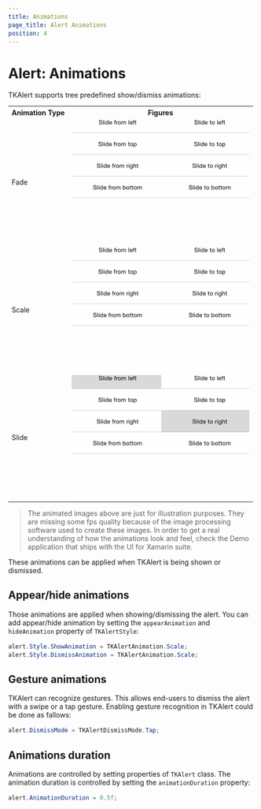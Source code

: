 ```yaml
---
title: Animations
page_title: Alert Animations
position: 4
---
```


# Alert: Animations

TKAlert supports tree predefined show/dismiss animations: 

<table>

<tr>
<th>Animation Type</th>
<th>Figures</th>
</tr>

<tr>
<td>Fade</td>
<td><img src="../images/alert-animations-fade.gif"></td>
</tr>

<tr>
<td>Scale</td>
<td><img src="../images/alert-animations-scale.gif"></td>
</tr>

<tr>
<td>Slide</td>
<td><img src="../images/alert-animations-slide.gif"></td>
</tr>

</table>

> The animated images above are just for illustration purposes. They are missing some fps quality because of the image processing software used to create these images. In order to get a real understanding of how the animations look and feel, check the Demo application that ships with the UI for Xamarin suite.

These animations can be applied when TKAlert is being shown or dismissed.


## Appear/hide animations

Those animations are applied when showing/dismissing the alert. You can add appear/hide animation by setting the <code>appearAnimation</code> and <code>hideAnimation</code>  property of <code>TKAlertStyle</code>:

<snippet id='alert-animation'/>

<snippet id='alert-animation-swift'/>

```C#
alert.Style.ShowAnimation = TKAlertAnimation.Scale;
alert.Style.DismissAnimation = TKAlertAnimation.Scale;
```

## Gesture animations

TKAlert can recognize gestures. This allows end-users to dismiss the alert with a swipe or a tap gesture.
Enabling gesture recognition in TKAlert could be done as fallows:

<snippet id='alert-dismiss'/>

<snippet id='alert-dismiss-swift'/>

```C#
alert.DismissMode = TKAlertDismissMode.Tap;
```

## Animations duration

Animations are controlled by setting properties of <code>TKAlert</code> class. The animation duration is controlled by setting the <code>animationDuration</code> property:

<snippet id='alert-anim-duration'/>

<snippet id='alert-anim-duration-swift'/>

```C#
alert.AnimationDuration = 0.5f;
```

